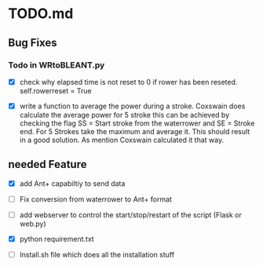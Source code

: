 # TODO.md

## Bug Fixes

### Todo in WRtoBLEANT.py

- [x] check why elapsed time is not reset to 0 if rower has been reseted. self.rowerreset = True 
- [x] write a function to average the power during a stroke. Coxswain does calculate the average power for 5 stroke
this can be achieved by checking the flag SS = Start stroke from the waterrower and SE = Stroke end. 
  For 5 Strokes take the maximum and average it. This should result in a good solution. As mention Coxswain
  calculated it that way.
  

## needed Feature
- [x] add Ant+ capabiltiy to send data
- [ ] Fix conversion from waterrower to Ant+ format
- [ ] add webserver to control the start/stop/restart of the script (Flask or web.py)
- [x] python requirement.txt
- [ ] Install.sh file which does all the installation stuff

  
  
